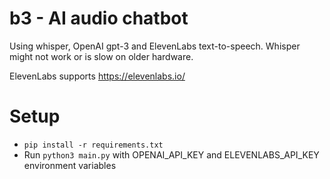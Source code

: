 # b3 - AI audio chatbot
Using whisper, OpenAI gpt-3 and ElevenLabs text-to-speech. Whisper might not work or is slow on older hardware. 

ElevenLabs supports  https://elevenlabs.io/

# Setup
- `pip install -r requirements.txt`
- Run `python3 main.py` with OPENAI_API_KEY and ELEVENLABS_API_KEY environment variables
